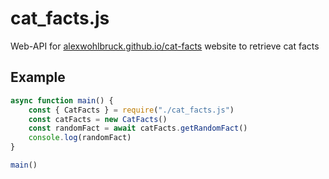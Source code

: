 # cat_facts.js
Web-API for [alexwohlbruck.github.io/cat-facts](https://alexwohlbruck.github.io/cat-facts) website to retrieve cat facts

## Example
```JavaScript
async function main() {
	const { CatFacts } = require("./cat_facts.js")
	const catFacts = new CatFacts()
	const randomFact = await catFacts.getRandomFact()
	console.log(randomFact)
}

main()
```

